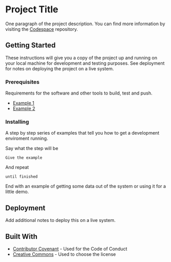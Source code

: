 # Project Title

One paragraph of the project description.
You can find more information by visiting the [Codespace](https://github.com/cod3spac3Academy) repository.

## Getting Started

These instructions will give you a copy of the project up and running on
your local machine for development and testing purposes. See deployment
for notes on deploying the project on a live system.

### Prerequisites

Requirements for the software and other tools to build, test and push.

- [Example 1](https://www.example1.com)
- [Example 2](https://www.example2.com)

### Installing

A step by step series of examples that tell you how to get a development enviroment running.

Say what the step will be

    Give the example

And repeat

    until finished

End with an example of getting some data out of the system or using it for a little demo.

## Deployment

Add additional notes to deploy this on a live system.

## Built With

- [Contributor Covenant](https://www.contributor-covenant.org/) - Used for the Code of Conduct
- [Creative Commons](https://creativecommons.org/) - Used to choose the license







